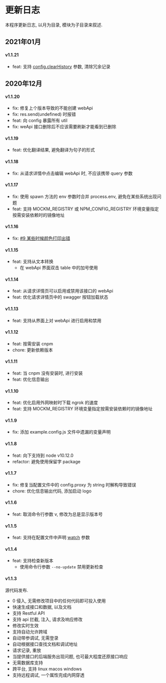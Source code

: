 # 更新日志
本程序更新日志, 以月为目录, 模块为子目录来叙述.

## 2021年01月
#### v1.1.21
- feat: 支持 [config.clearHistory](../config/option.md#config-clearhistory) 参数, 清除冗余记录

## 2020年12月
#### v1.1.20
- fix: 修复上个版本导致的不能创建 webApi
- fix: res.send(undefined) 时报错
- feat: 向 config 暴露所有 util
- fix: weApi 接口删除后不应该需要刷新才能看到已删除

#### v1.1.19
- feat: 优化翻译结果, 避免翻译为句子的形式

#### v1.1.18
- fix: 从请求详情中点击编辑 webApi 时, 不应该携带 query 参数

#### v1.1.17
- fix: 使用 spawn 方法的 env 参数时合并 process.env, 避免在某些系统出现问题
- feat: 支持 MOCKM_REGISTRY 或 NPM_CONFIG_REGISTRY 环境变量指定按需安装依赖时的镜像地址

#### v1.1.16
- fix: [#9 某些时候颜色打印出错](https://github.com/wll8/mockm/issues/9)

#### v1.1.15
- feat: 支持从文本转换
  - 在 webApi 界面双击 table 中的加号使用

#### v1.1.14
- feat: 从请求详情页可以启用或禁用该接口的 webApi
- feat: 优化请求详情页中的 swagger 按钮加载状态

#### v1.1.13
- feat: 支持从界面上对 webApi 进行启用和禁用

#### v1.1.12
- feat: 按需安装 cnpm
- chore: 更新依赖版本

#### v1.1.11
- feat: 当 cnpm 没有安装时, 进行安装
- feat: 优化信息输出

#### v1.1.10
- feat: 优化启用外网映射时下载 ngrok 的速度
- feat: 支持 MOCKM_REGISTRY 环境变量指定按需安装依赖时的镜像地址

#### v1.1.9
- fix: 添加 example.config.js 文件中遗漏的变量声明

#### v1.1.8
- feat: 向下支持到 node v10.12.0
- refactor: 避免使用保留字 package

#### v1.1.7
- fix: 修复当配置文件中的 config.proxy 为 string 时解构导致错误
- chore: 优化信息输出代码, 添加启动 logo

#### v1.1.6
- feat: 取消命令行参数 v, 修改为总是显示版本号

#### v1.1.5
- feat: 支持在配置文件中声明 [watch](../config/option.md#config-watch) 参数

#### v1.1.4
- feat: 支持检查新版本
  - 使用命令行参数  `--no-update` 禁用更新检查
  
#### v1.1.3
源代码发布.

- 0 侵入, 无需修改项目中的任何代码即可投入使用
- 快速生成接口和数据, 以及文档
- 支持 Restful API
- 支持 api 拦截, 注入, 请求及响应修改
- 修改实时生效
- 支持自动允许跨域
- 自动带参调试, 无需登录
- 自动根据接口查找文档和调试地址
- 请求记录, 重放
- 当提供接口的后端服务出现问题, 也可最大程度还原接口响应
- 无需数据库支持
- 跨平台, 支持 linux macos windows
- 支持远程调试, 一个属性完成内网穿透
